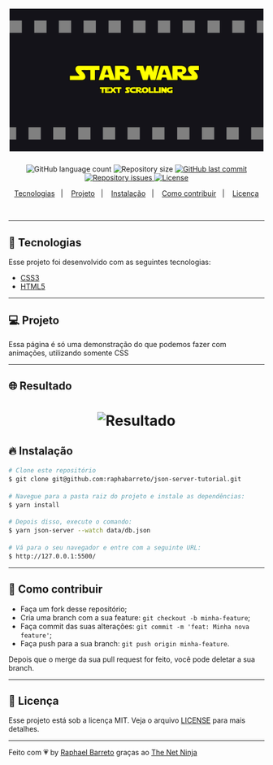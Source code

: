 <h1 align="center">
  <img alt="Star Wars" title="#delicinha" src=".github/logo.png" width="500px" />
  <br/>
</h1>

<p align="center">
  <img alt="GitHub language count" src="https://img.shields.io/github/languages/count/raphabarreto/json-server-tutorial">

  <img alt="Repository size" src="https://img.shields.io/github/repo-size/raphabarreto/json-server-tutorial">

  <a href="https://github.com/raphabarreto/json-server-tutorial/commits/master">
    <img alt="GitHub last commit" src="https://img.shields.io/github/last-commit/raphabarreto/json-server-tutorial">
  </a>

  <a href="https://github.com/raphabarreto/json-server-tutorial/issues">
    <img alt="Repository issues" src="https://img.shields.io/github/issues/raphabarreto/json-server-tutorial">
  </a>

  <a href="https://github.com/raphabarreto/json-server-tutorial/blob/master/LICENSE.md">
    <img alt="License" src="https://img.shields.io/badge/license-MIT-brightgreen">
  <a>
</p>


<p align="center">
  <a href="#-tecnologias">Tecnologias</a>&nbsp;&nbsp;&nbsp;|&nbsp;&nbsp;&nbsp;
  <a href="#-projeto">Projeto</a>&nbsp;&nbsp;&nbsp;|&nbsp;&nbsp;&nbsp;
  <a href="#-instalação">Instalação</a>&nbsp;&nbsp;&nbsp;|&nbsp;&nbsp;&nbsp;
  <a href="#-instalação">Como contribuir</a>&nbsp;&nbsp;&nbsp;|&nbsp;&nbsp;&nbsp;
  <a href="#-licença">Licença</a>
</p>

<br>


---


## 🚀 Tecnologias

Esse projeto foi desenvolvido com as seguintes tecnologias:

- [CSS3](https://www.w3schools.com/css/default.asp)
- [HTML5](https://html.com/html5/)

---
## 💻 Projeto
Essa página é só uma demonstração do que podemos fazer com animações, utilizando somente CSS

---

## 🌐 Resultado
<h1 align="center">
    <img alt="Resultado" title="#delicinha" src=".github/star-wars.gif" />
</h1>

## 🔥 Instalação

```bash
# Clone este repositório
$ git clone git@github.com:raphabarreto/json-server-tutorial.git

# Navegue para a pasta raiz do projeto e instale as dependências:
$ yarn install

# Depois disso, execute o comando:
$ yarn json-server --watch data/db.json

# Vá para o seu navegador e entre com a seguinte URL:
$ http://127.0.0.1:5500/

```
---
## 🤔 Como contribuir

- Faça um fork desse repositório;
- Cria uma branch com a sua feature: `git checkout -b minha-feature`;
- Faça commit das suas alterações: `git commit -m 'feat: Minha nova feature'`;
- Faça push para a sua branch: `git push origin minha-feature`.

Depois que o merge da sua pull request for feito, você pode deletar a sua branch.

---
## 🧾 Licença

Esse projeto está sob a licença MIT. Veja o arquivo [LICENSE](LICENSE.md) para mais detalhes.

---

Feito com 💗 by [Raphael Barreto](https://bit.ly/contato-linkedin) graças ao [The Net Ninja](https://www.youtube.com/watch?v=mAqYJF-yxO8&list=PL4cUxeGkcC9i2v2ZqJgydXIcRq_ZizIdD)
